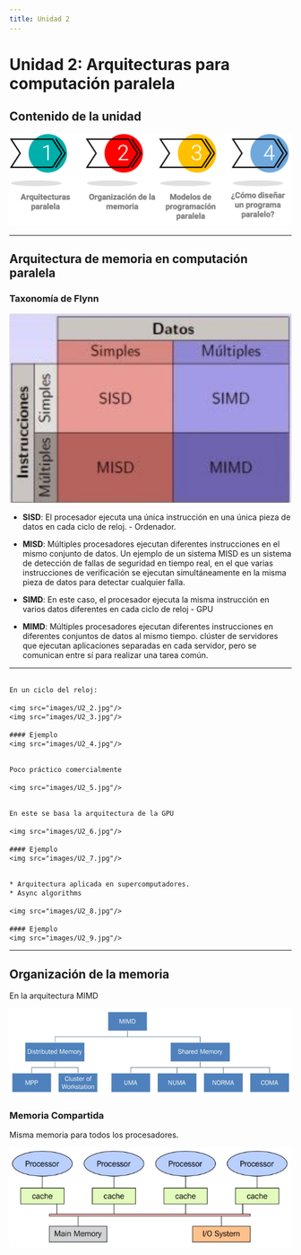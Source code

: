 ```yaml
---
title: Unidad 2
---
```

# Unidad 2: Arquitecturas para computación paralela

## Contenido de la unidad

<img src="images/contenidoU2.png"/>

---

## Arquitectura de memoria en computación paralela
### Taxonomía de Flynn

<img src="images/U2_1.jpg"/>

* **SISD**: El procesador ejecuta una única instrucción en una única pieza de datos en cada ciclo de reloj. - Ordenador.

* **MISD**: Múltiples procesadores ejecutan diferentes instrucciones en el mismo conjunto de datos. Un ejemplo de un sistema MISD es un sistema de detección de fallas de seguridad en tiempo real, en el que varias instrucciones de verificación se ejecutan simultáneamente en la misma pieza de datos para detectar cualquier falla.

* **SIMD**: En este caso, el procesador ejecuta la misma instrucción en varios datos diferentes en cada ciclo de reloj - GPU

* **MIMD**: Múltiples procesadores ejecutan diferentes instrucciones en diferentes conjuntos de datos al mismo tiempo. clúster de servidores que ejecutan aplicaciones separadas en cada servidor, pero se comunican entre sí para realizar una tarea común.

---

```{dropdown} SISD

En un ciclo del reloj:

<img src="images/U2_2.jpg"/>
<img src="images/U2_3.jpg"/>

#### Ejemplo
<img src="images/U2_4.jpg"/>

```

```{dropdown} MISD

Poco práctico comercialmente

<img src="images/U2_5.jpg"/>

```

```{dropdown} SIMD

En este se basa la arquitectura de la GPU

<img src="images/U2_6.jpg"/>

#### Ejemplo
<img src="images/U2_7.jpg"/>

```

```{dropdown} MIMD

* Arquitectura aplicada en supercomputadores. 
* Async algorithms

<img src="images/U2_8.jpg"/>

#### Ejemplo
<img src="images/U2_9.jpg"/>

```

---
## Organización de la memoria

En la arquitectura MIMD

<img src="images/U2_10.jpg"/>

### Memoria Compartida
Misma memoria para todos los procesadores.

<img src="images/U2_11.jpg"/>

